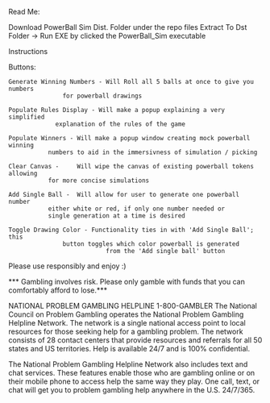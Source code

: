 Read Me:


Download PowerBall Sim Dist. Folder under the repo files
Extract To Dst Folder ->
Run EXE by clicked the PowerBall_Sim executable

Instructions

Buttons:

	Generate Winning Numbers - Will Roll all 5 balls at once to give you numbers
				   for powerball drawings
	
	Populate Rules Display - Will make a popup explaining a very simplified
				 explanation of the rules of the game

	Populate Winners - Will make a popup window creating mock powerball winning
			   numbers to aid in the immersivness of simulation / picking

	Clear Canvas -     Will wipe the canvas of existing powerball tokens allowing 			   
 			   for more concise simulations

	Add Single Ball -  Will allow for user to generate one powerball number
			   either white or red, if only one number needed or
			   single generation at a time is desired

	Toggle Drawing Color - Functionality ties in with 'Add Single Ball'; this 
			       button toggles which color powerball is generated
                               from the 'Add single ball' button



Please use responsibly and enjoy :)



*** Gambling involves risk. Please only gamble with funds that you can comfortably afford to lose.***



NATIONAL PROBLEM GAMBLING HELPLINE
1-800-GAMBLER
The National Council on Problem Gambling operates the National Problem Gambling Helpline Network. The network is a single national access point to local resources for those seeking help for a gambling problem. The network consists of 28 contact centers that provide resources and referrals for all 50 states and US territories. Help is available 24/7 and is 100% confidential.

The National Problem Gambling Helpline Network also includes text and chat services. These features enable those who are gambling online or on their mobile phone to access help the same way they play. One call, text, or chat will get you to problem gambling help anywhere in the U.S. 24/7/365.
